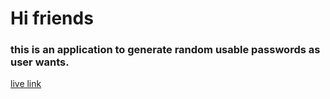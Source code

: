 # Hi friends
 ### this is an application to generate random usable passwords as user wants.
 [live link](https://passwordwithreact.netlify.app/)
